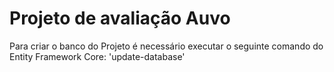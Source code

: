 <h1>Projeto de avaliação Auvo</h1>

Para criar o banco do Projeto é necessário executar o seguinte comando do Entity Framework Core:
'update-database'
